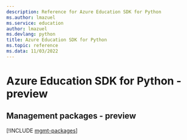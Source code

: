 ```yaml
---
description: Reference for Azure Education SDK for Python
ms.author: lmazuel
ms.service: education
author: lmazuel
ms.devlang: python
title: Azure Education SDK for Python
ms.topic: reference
ms.data: 11/03/2022
---
```

# Azure Education SDK for Python - preview

## Management packages - preview
[!INCLUDE [mgmt-packages](education-mgmt-index.md)]